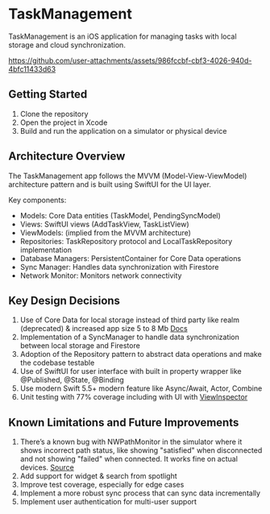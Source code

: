 # TaskManagement

TaskManagement is an iOS application for managing tasks with local storage and cloud synchronization.



https://github.com/user-attachments/assets/986fccbf-cbf3-4026-940d-4bfc11433d63



## Getting Started

1. Clone the repository
2. Open the project in Xcode
3. Build and run the application on a simulator or physical device

## Architecture Overview

The TaskManagement app follows the MVVM (Model-View-ViewModel) architecture pattern and is built using SwiftUI for the UI layer.

Key components:
- Models: Core Data entities (TaskModel, PendingSyncModel)
- Views: SwiftUI views (AddTaskView, TaskListView)
- ViewModels: (implied from the MVVM architecture)
- Repositories: TaskRepository protocol and LocalTaskRepository implementation
- Database Managers: PersistentContainer for Core Data operations
- Sync Manager: Handles data synchronization with Firestore
- Network Monitor: Monitors network connectivity

## Key Design Decisions

1. Use of Core Data for local storage instead of third party like realm (deprecated) & increased app size 5 to 8 Mb [Docs](https://realm.netlify.app/docs/swift/latest/#faq)
2. Implementation of a SyncManager to handle data synchronization between local storage and Firestore
3. Adoption of the Repository pattern to abstract data operations and make the codebase testable
4. Use of SwiftUI for user interface with built in property wrapper like @Published, @State, @Binding
5. Use modern Swift 5.5+ modern feature like Async/Await, Actor, Combine
6. Unit testing with 77% coverage including with UI with [ViewInspector](https://github.com/nalexn/ViewInspector)

## Known Limitations and Future Improvements

1. There’s a known bug with NWPathMonitor in the simulator where it shows incorrect path status, like showing "satisfied" when disconnected and not showing "failed" when connected. It works fine on actual devices. [Source](https://forums.developer.apple.com/forums/thread/713330)
2. Add support for widget & search from spotlight
4. Improve test coverage, especially for edge cases
5. Implement a more robust sync process that can sync data incrementally
6. Implement user authentication for multi-user support
